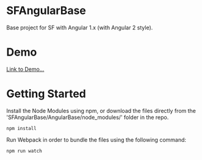 # SFAngularBase
Base project for SF with Angular 1.x (with Angular 2 style).

# Demo
[Link to Demo...](www.linkToDemo.com)

# Getting Started
Install the Node Modules using npm, or download the files directly from the 'SFAngularBase/AngularBase/node_modules/' folder in the repo.
```
npm install
```

Run Webpack in order to bundle the files using the following command:
```
npm run watch
```
